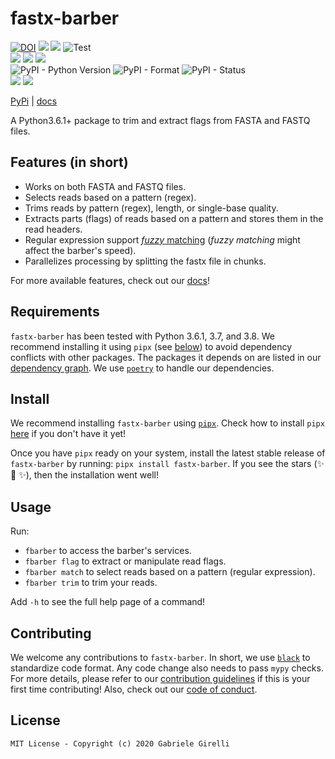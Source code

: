 # fastx-barber

[![DOI](https://zenodo.org/badge/281703558.svg)](https://zenodo.org/badge/latestdoi/281703558) ![](https://img.shields.io/librariesio/github/ggirelli/fastx-barber.svg?style=flat) ![](https://img.shields.io/github/license/ggirelli/fastx-barber.svg?style=flat) ![Test](https://github.com/ggirelli/fastx-barber/workflows/Pythonpackage/badge.svg?branch=main&event=push)  
![](https://img.shields.io/github/release/ggirelli/fastx-barber.svg?style=flat) ![](https://img.shields.io/github/release-date/ggirelli/fastx-barber.svg?style=flat) ![](https://img.shields.io/github/languages/code-size/ggirelli/fastx-barber.svg?style=flat)  
![PyPI - Python Version](https://img.shields.io/pypi/pyversions/fastx-barber) ![PyPI - Format](https://img.shields.io/pypi/format/fastx-barber) ![PyPI - Status](https://img.shields.io/pypi/status/fastx-barber)  
![](https://img.shields.io/github/watchers/ggirelli/fastx-barber.svg?label=Watch&style=social) ![](https://img.shields.io/github/stars/ggirelli/fastx-barber.svg?style=social)

[PyPi](https://pypi.org/project/fastx-barber/) | [docs](https://ggirelli.github.io/fastx-barber/)

A Python3.6.1+ package to trim and extract flags from FASTA  and FASTQ files.

## Features (in short)

* Works on both FASTA and FASTQ files.
* Selects reads based on a pattern (regex).
* Trims reads by pattern (regex), length, or single-base quality.
* Extracts parts (flags) of reads based on a pattern and stores them in the read headers.
* Regular expression support [*fuzzy* matching](https://pypi.org/project/regex/#approximate-fuzzy-matching-hg-issue-12-hg-issue-41-hg-issue-109) (*fuzzy matching* might affect the barber's speed).
* Parallelizes processing by splitting the fastx file in chunks.

For more available features, check out our [docs](https://ggirelli.github.io/fastx-barber/)!

## Requirements

`fastx-barber` has been tested with Python 3.6.1, 3.7, and 3.8. We recommend installing it using `pipx` (see [below](https://github.com/ggirelli/fastx-barber#install)) to avoid dependency conflicts with other packages. The packages it depends on are listed in our [dependency graph](https://github.com/ggirelli/fastx-barber/network/dependencies). We use [`poetry`](https://github.com/python-poetry/poetry) to handle our dependencies.

## Install

We recommend installing `fastx-barber` using [`pipx`](https://github.com/pipxproject/pipx). Check how to install `pipx` [here](https://github.com/pipxproject/pipx#install-pipx) if you don't have it yet!

Once you have `pipx` ready on your system, install the latest stable release of `fastx-barber` by running: `pipx install fastx-barber`. If you see the stars (✨ 🌟 ✨), then the installation went well!

## Usage

Run:

* `fbarber` to access the barber's services.
* `fbarber flag` to extract or manipulate read flags.
* `fbarber match` to select reads based on a pattern (regular expression).
* `fbarber trim` to trim your reads.

Add `-h` to see the full help page of a command!

## Contributing

We welcome any contributions to `fastx-barber`. In short, we use [`black`](https://github.com/psf/black) to standardize code format. Any code change also needs to pass `mypy` checks. For more details, please refer to our [contribution guidelines](https://github.com/ggirelli/fastx-barber/blob/master/CONTRIBUTING.md) if this is your first time contributing! Also, check out our [code of conduct](https://github.com/ggirelli/fastx-barber/blob/master/CODE_OF_CONDUCT.md).

## License

`MIT License - Copyright (c) 2020 Gabriele Girelli`
